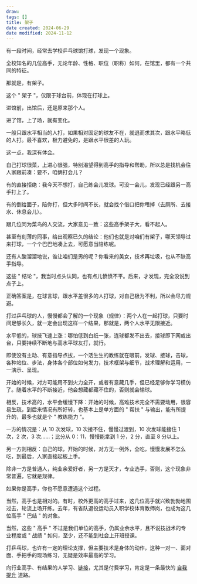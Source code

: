 ```yaml
---
draw:
tags: []
title: 架子
date created: 2024-06-29
date modified: 2024-11-12
---
```


  

有一段时间，经常去学校乒乓球馆打球，发现一个现象。

全校知名的几位高手，无论年龄、性格、职位（职称）如何，在馆里，都有一个共同的特征。

那就是，有架子。

这个 " 架子 "，仅限于球台前，体现在打球上。

进馆前，出馆后，还是原来那个人。

进了馆，上了场，就有变化。

一般只跟水平相当的人打，如果相对固定的球友不在，就退而求其次，跟水平略低的人打。最不喜欢，极力避免的，是跟水平很差的人玩。

这一点，我深有体会。

自己打球很菜，上进心很强，特别渴望得到高手的指导和帮助，所以总是找机会往人家跟前凑：要不，咱俩打会儿？

有的直接拒绝：我今天不想打，自己练会儿发球。可没一会儿，发现已经跟另一高手打上了。

有的倒给面子，陪你打，但大多时间不长，就会找个借口把你甩掉（去厕所、去接水、休息会儿）。

跟几位同为菜鸟的人交流，大家意见一致：这些高手架子大，看不起人。

甚至有刻薄的同事，给出观察已久的结论：他们也就是对咱们有架子，哪天领导过来打球，一个个巴巴地凑上去，可愿意当陪练呢。

还有人酸溜溜地说，谁让咱们是男的呢？你看来的美女，技术再垃圾，也从不缺高手指导。

这些 " 结论 "，我当时点头认同，也有点儿愤愤不平。后来，才发现，完全没说到点子上。

正确答案是，在球言球，跟水平差很多的人打球，对自己极为不利，所以会尽力规避。

打过乒乓球的人，慢慢都会了解的一个现象（规律）：两个人在一起打球，只要时间足够长久，就一定会出现这样一个结果，那就是，两个人水平无限接近。

水平低的，球技飞速上涨：哪怕低到白纸一张，连球都发不出去，接球即下网或出台，只要持续不断地与高水平球友打，就行。

即使没有主动、有意指导点拔，一个活生生的教练就在眼前，发球、接球，击球，各种站位、步法，身体各个部位如何发力，技术框架与细节，战术理解和运用，一一演示、呈现。

开始的时候，对方可能用不到火力全开，或者有意藏几手，但已经足够你学习模仿了。随着水平的不断接近，他会想藏都藏不住的，否则就会输球。

相反，技术高的，水平会缓慢下降：开始的时候，高难技术完全不需要动用，很容易生疏，到后来情况有所好转，也基本上是单方面的 " 帮扶 " 与输出，能有所提升的，最多也就是个 " 教练能力 "。

一方的情况是：从 10 次发球，10 次接不住，慢慢过渡到，10 次发球能接住 1 次，2 次，3 次……；比分从 0：11，慢慢能拿到 1 分，2 分，直至 8 分以上。

另一方则相反：自己的球，开始的时候，对方无一例外，全吃，慢慢发展不怎么吃，到最后，人家直接起板上手。

除非一方是普通人，纯业余爱好者，另一方是天才，专业选手，否则，这个现象非常普遍，它就是规律。

如果你是高手，你也不愿意遭遇这个过程。

当然，高手也是相对的。有时，校外更高的高手过来，这几位高手就兴致勃勃地围过去，轮流上场开练。去年，有省队退役运动员入职学校体育教师岗，也成为这几位高手 " 巴结 " 的对象。

当然，这些 " 高手 " 不过是我们单位的高手，仍属业余水平，且不说技战术的专业程度或 " 战绩 " 如何，至少，还不能到社会上开班授课。

打乒乓球，也许有一定的理论支撑，但主要技术是身体的动作，这种一对一、面对面、手把手的现场练习，无疑是效率最高的学习。

向行业高手、有结果的人学习、[链接](链接)，尤其是付费学习，肯定是一条最快的 [自我提升](自我提升.md) 道路。

